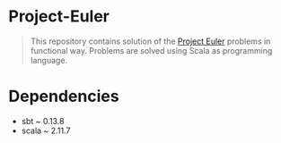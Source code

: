 # Project-Euler

> This repository contains solution of the [Project Euler][pe] problems in functional way.
> Problems are solved using Scala as programming language.

# Dependencies

* sbt ~ 0.13.8
* scala ~ 2.11.7

[pe]: <https://projecteuler.net/>